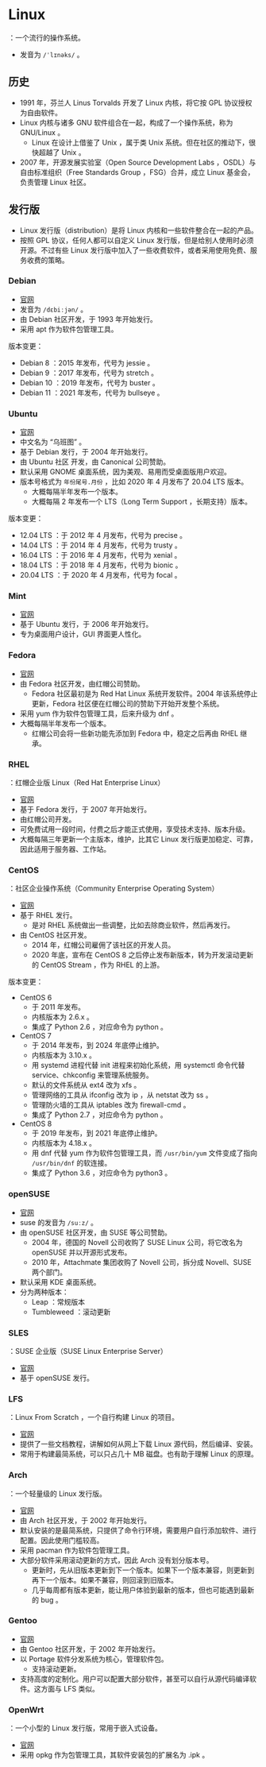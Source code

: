 # Linux

：一个流行的操作系统。
- 发音为 `/ˈlɪnəks/` 。

## 历史

- 1991 年，芬兰人 Linus Torvalds 开发了 Linux 内核，将它按 GPL 协议授权为自由软件。
- Linux 内核与诸多 GNU 软件组合在一起，构成了一个操作系统，称为 GNU/Linux 。
  - Linux 在设计上借鉴了 Unix ，属于类 Unix 系统。但在社区的推动下，很快超越了 Unix 。
- 2007 年，开源发展实验室（Open Source Development Labs ，OSDL）与自由标准组织（Free Standards Group ，FSG）合并，成立 Linux 基金会，负责管理 Linux 社区。

## 发行版

- Linux 发行版（distribution）是将 Linux 内核和一些软件整合在一起的产品。
- 按照 GPL 协议，任何人都可以自定义 Linux 发行版，但是给别人使用时必须开源。不过有些 Linux 发行版中加入了一些收费软件，或者采用使用免费、服务收费的策略。

### Debian

- [官网](https://www.debian.org/)
- 发音为 `/dɛbiːjən/` 。
- 由 Debian 社区开发，于 1993 年开始发行。
- 采用 apt 作为软件包管理工具。

版本变更：
- Debian 8  ：2015 年发布，代号为 jessie  。
- Debian 9  ：2017 年发布，代号为 stretch 。
- Debian 10 ：2019 年发布，代号为 buster 。
- Debian 11 ：2021 年发布，代号为 bullseye 。

### Ubuntu

- [官网](https://ubuntu.com/)
- 中文名为 “乌班图” 。
- 基于 Debian 发行，于 2004 年开始发行。
- 由 Ubuntu 社区 开发，由 Canonical 公司赞助。
- 默认采用 GNOME 桌面系统，因为美观、易用而受桌面版用户欢迎。
- 版本号格式为 ` 年份尾号.月份 ` ，比如 2020 年 4 月发布了 20.04 LTS 版本。
  - 大概每隔半年发布一个版本。
  - 大概每隔 2 年发布一个 LTS（Long Term Support ，长期支持）版本。

版本变更：
- 12.04 LTS ：于 2012 年 4 月发布，代号为 precise 。
- 14.04 LTS ：于 2014 年 4 月发布，代号为 trusty 。
- 16.04 LTS ：于 2016 年 4 月发布，代号为 xenial 。
- 18.04 LTS ：于 2018 年 4 月发布，代号为 bionic 。
- 20.04 LTS ：于 2020 年 4 月发布，代号为 focal 。

### Mint

- [官网](https://www.linuxmint.com/)
- 基于 Ubuntu 发行，于 2006 年开始发行。
- 专为桌面用户设计，GUI 界面更人性化。

### Fedora

- [官网](https://getfedora.org/)
- 由 Fedora 社区开发，由红帽公司赞助。
  - Fedora 社区最初是为 Red Hat Linux 系统开发软件。2004 年该系统停止更新，Fedora 社区便在红帽公司的赞助下开始开发整个系统。
- 采用 yum 作为软件包管理工具，后来升级为 dnf 。
- 大概每隔半年发布一个版本。
  - 红帽公司会将一些新功能先添加到 Fedora 中，稳定之后再由 RHEL 继承。

### RHEL

：红帽企业版 Linux（Red Hat Enterprise Linux）
- [官网](https://access.redhat.com/products/red-hat-enterprise-linux/)
- 基于 Fedora 发行，于 2007 年开始发行。
- 由红帽公司开发。
- 可免费试用一段时间，付费之后才能正式使用，享受技术支持、版本升级。
- 大概每隔三年更新一个主版本，维护，比其它 Linux 发行版更加稳定、可靠，因此适用于服务器、工作站。

### CentOS

：社区企业操作系统（Community Enterprise Operating System）
- [官网](https://www.centos.org/)
- 基于 RHEL 发行。
  - 是对 RHEL 系统做出一些调整，比如去除商业软件，然后再发行。
- 由 CentOS 社区开发。
  - 2014 年，红帽公司雇佣了该社区的开发人员。
  - 2020 年底，宣布在 CentOS 8 之后停止发布新版本，转为开发滚动更新的 CentOS Stream ，作为 RHEL 的上游。

版本变更：
- CentOS 6
  - 于 2011 年发布。
  - 内核版本为 2.6.x 。
  - 集成了 Python 2.6 ，对应命令为 python 。
- CentOS 7
  - 于 2014 年发布，到 2024 年底停止维护。
  - 内核版本为 3.10.x 。
  - 用 systemd 进程代替 init 进程来初始化系统，用 systemctl 命令代替 service、chkconfig 来管理系统服务。
  - 默认的文件系统从 ext4 改为 xfs 。
  - 管理网络的工具从 ifconfig 改为 ip ，从 netstat 改为 ss 。
  - 管理防火墙的工具从 iptables 改为 firewall-cmd 。
  - 集成了 Python 2.7 ，对应命令为 python 。
- CentOS 8
  - 于 2019 年发布，到 2021 年底停止维护。
  - 内核版本为 4.18.x 。
  - 用 dnf 代替 yum 作为软件包管理工具，而 `/usr/bin/yum` 文件变成了指向 `/usr/bin/dnf` 的软连接。
  - 集成了 Python 3.6 ，对应命令为 python3 。

### openSUSE

- [官网](https://www.opensuse.org/)
- suse 的发音为 `/suːz/` 。
- 由 openSUSE 社区开发，由 SUSE 等公司赞助。
  - 2004 年，德国的 Novell 公司收购了 SUSE Linux 公司，将它改名为 openSUSE 并以开源形式发布。
  - 2010 年，Attachmate 集团收购了 Novell 公司，拆分成 Novell、SUSE 两个部门。
- 默认采用 KDE 桌面系统。
- 分为两种版本：
  - Leap ：常规版本
  - Tumbleweed ：滚动更新

### SLES

：SUSE 企业版（SUSE Linux Enterprise Server）
- [官网](https://www.suse.com/products/server/)
- 基于 openSUSE 发行。

### LFS

：Linux From Scratch ，一个自行构建 Linux 的项目。
- [官网](http://www.linuxfromscratch.org/)
- 提供了一些文档教程，讲解如何从网上下载 Linux 源代码，然后编译、安装。
- 常用于构建最简系统，可以只占几十 MB 磁盘。也有助于理解 Linux 的原理。

### Arch

：一个轻量级的 Linux 发行版。
- [官网](https://www.archlinux.org/)
- 由 Arch 社区开发，于 2002 年开始发行。
- 默认安装的是最简系统，只提供了命令行环境，需要用户自行添加软件、进行配置。因此使用门槛较高。
- 采用 pacman 作为软件包管理工具。
- 大部分软件采用滚动更新的方式，因此 Arch 没有划分版本号。
  - 更新时，先从旧版本更新到下一个版本。如果下一个版本兼容，则更新到再下一个版本。如果不兼容，则回滚到旧版本。
  - 几乎每周都有版本更新，能让用户体验到最新的版本，但也可能遇到最新的 bug 。

### Gentoo

- [官网](https://www.gentoo.org/)
- 由 Gentoo 社区开发，于 2002 年开始发行。
- 以 Portage 软件分发系统为核心，管理软件包。
  - 支持滚动更新。
- 支持高度的定制化。用户可以配置大部分软件，甚至可以自行从源代码编译软件。这方面与 LFS 类似。

### OpenWrt

：一个小型的 Linux 发行版，常用于嵌入式设备。
- [官网](https://openwrt.org/)
- 采用 opkg 作为包管理工具，其软件安装包的扩展名为 .ipk 。
